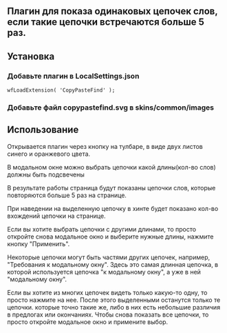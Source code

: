 ## Плагин для показа одинаковых цепочек слов, если такие цепочки встречаются больше 5 раз.

## Установка

### Добавьте плагин в LocalSettings.json
```
wfLoadExtension( 'CopyPasteFind' );

```
### Добавьте файл copypastefind.svg в skins/common/images 

## Использование

Открывается плагин через кнопку на тулбаре, в виде двух листов синего и оранжевого цвета.

В модальном окне можно выбрать цепочки какой длины(кол-во слов) должны быть подсвечены


В результате работы страница будут показаны цепочки слов, которые повторяются больше 5 раз на странице.

При наведении на выделенную цепочку в хинте будет показано кол-во вхождений цепочки на странице.

Если вы хотите выбрать цепочки с другими длинами, то просто откройте снова модальное окно и выберите нужные длины, нажмите кнопку "Применить".

Некоторые цепочки могут быть частями других цепочек, например, "Требования к модальному окну". Здесь это самая длинная цепочка, в которой используется цепочка "к модальному окну", а уже в ней "модальному окну".

Если вы хотите из многих цепочек видеть только какую-то одну, то просто нажмите на нее. После этого выделенными останутся только те цепочки. которые точно такие же,
либо в них есть небольшие различия в предлогах или окончаниях. Чтобы снова показать все цепочки, то просто откройте модальное окно и примените выбор.
